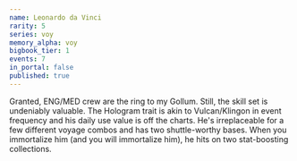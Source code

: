 ```yaml
---
name: Leonardo da Vinci
rarity: 5
series: voy
memory_alpha: voy
bigbook_tier: 1
events: 7
in_portal: false
published: true
---
```


Granted, ENG/MED crew are the ring to my Gollum. Still, the skill set is undeniably valuable. The Hologram trait is akin to Vulcan/Klingon in event frequency and his daily use value is off the charts. He's irreplaceable for a few different voyage combos and has two shuttle-worthy bases. When you immortalize him (and you will immortalize him), he hits on two stat-boosting collections.

